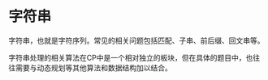 # 字符串

字符串，也就是字符序列。常见的相关问题包括匹配、子串、前后缀、回文串等。

字符串处理的相关算法在CP中是一个相对独立的板块，但在具体的题目中，也往往需要与动态规划等其他算法和数据结构加以结合。
